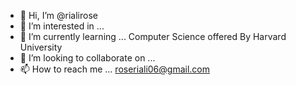 - 👋 Hi, I’m @rialirose
- 👀 I’m interested in ...
- 🌱 I’m currently learning ... Computer Science offered By Harvard University 
- 💞️ I’m looking to collaborate on ...
- 📫 How to reach me ... roseriali06@gmail.com 

<!---
rialirose/rialirose is a ✨ special ✨ repository because its `README.md` (this file) appears on your GitHub profile.
You can click the Preview link to take a look at your changes.
--->
